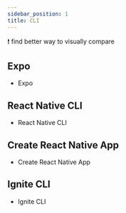 ```yaml
---
sidebar_position: 1
title: CLI
---
```


:exclamation: find better way to visually compare

## Expo

- Expo

## React Native CLI

- React Native CLI

## Create React Native App

- Create React Native App

## Ignite CLI

- Ignite CLI
